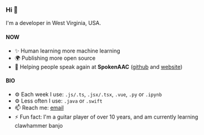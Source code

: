 ### Hi 👋

I'm a developer in West Virginia, USA.

#### NOW
* ✨ Human learning more machine learning
* 🌍 Publishing more open source
* 🏢 Helping people speak again at **SpokenAAC** ([github](https://github.com/spokenaac) and [website](https://www.spokenaac.com))

#### BIO
* ⚙️ Each week I use: `.js/.ts`, `.jsx/.tsx`, `.vue`, `.py` or `.ipynb`
* ⚙️ Less often I use: `.java` or `.swift`
* 📫 Reach me: [email](mailto:aslyons001@gmail.com)
* ⚡️ Fun fact: I'm a guitar player of over 10 years, and am currently learning clawhammer banjo
